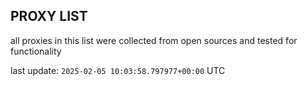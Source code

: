 ## PROXY LIST

all proxies in this list were collected from open sources and tested for functionality

last update: `2025-02-05 10:03:58.797977+00:00` UTC